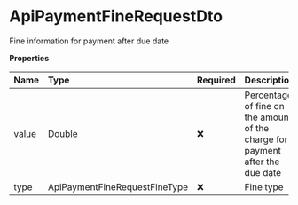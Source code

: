# ApiPaymentFineRequestDto

Fine information for payment after due date

**Properties**

| Name  | Type                          | Required | Description                                                                   |
| :---- | :---------------------------- | :------- | :---------------------------------------------------------------------------- |
| value | Double                        | ❌       | Percentage of fine on the amount of the charge for payment after the due date |
| type  | ApiPaymentFineRequestFineType | ❌       | Fine type                                                                     |

<!-- This file was generated by liblab | https://liblab.com/ -->
